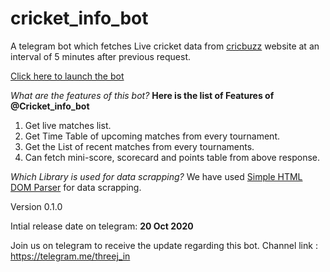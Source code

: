 # cricket_info_bot
A telegram bot which fetches Live cricket data from [cricbuzz](https://cricbuzz.com) website at an interval of 5 minutes after previous request.

[Click here to launch the bot](https://telegram.me/cricket_info_bot)

*What are the features of this bot?*
**Here is the list of Features of @Cricket_info_bot**
1. Get live matches list.
2. Get Time Table of upcoming matches from every tournament.
3. Get the List of recent matches from every tournaments.
4. Can fetch mini-score, scorecard and points table from above response.

*Which Library is used for data scrapping?*
We have used [Simple HTML DOM Parser](https://github.com/sunra/php-simple-html-dom-parser) for data scrapping.

Version 0.1.0

Intial release date on telegram: **20 Oct 2020**

Join us on telegram to receive the update regarding this bot.
Channel link : https://telegram.me/threej_in
